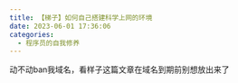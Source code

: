 ```yaml
---
title: 【梯子】如何自己搭建科学上网的环境
date: 2023-06-01 17:36:06
categories:
  - 程序员的自我修养
---
```



动不动ban我域名，看样子这篇文章在域名到期前别想放出来了

<!--

使用服务商提供的梯子，访问chatgpt时经常会报

> too many requests in 1 hour

由于服务商提供的节点多数是共享的，一个节点可能有n个人同时使用。那么chatgpt会针对这个节点的整体访问次数进行检测并限制。

原先还好些，连续提问没什么问题。最近只要提问一两次就提示访问次数过多了。所以才想着自己购买服务器搭建一个私人专属的vpn。阿里云的轻量服务器一台一个月只要二十多块钱。所以今天就买了台搭建。

速度飞快！真的飞快。二十来块钱就能办到了。不比花几十上百买一个和nnnnn个人共享的节点香么？

## 一、购买服务器

1. 访问[阿里云官网](https://account.aliyun.com/login/login.htm)，并登录/注册，可以使用支付宝账号。

2. 登录后，点击搜索按钮，输入“轻量”，选择轻量应用服务器，点击进入。

![](../images/image-20230601174936839.png)

![](../images/image-20230601175000006.png)

3. 点击购买，进入购买页面，按下图配置

![](../images/image-20230601175901947.png)

![](../images/image-20230601175941578.png)

## 二、配置域名给服务器

支付完毕后，回到首页，然后点击访问[控制台](https://swas.console.aliyun.com/servers#/servers)

![](/images/image-20230601180146737.png)

然后，点击该服务器进入你的服务器的控制台，并复制公网ip，之后要使用。

![](/images/image-20230602103125381.png)

上方搜索“云解析dns”点击进入

![](/images/image-20230601181352576.png)

在你的域名列表点击“解析设置”

![](/images/image-20230601181524781.png)

点击添加记录

![](/images/image-20230601181615869.png)

填写域名前缀，并将之前复制的公网ip粘贴进这里，点击确定。

![](/images/image-20230601181950203.png)

回到该服务器的控制台的首页，点击重置密码，进行密码重置。完成后重启服务器

![](/images/image-20230602103630203.png)

## 三、连接服务器

以mac电脑为例：

1. 打开终端，在顶部菜单栏点击 shell - 新建远程连接
   ![](/images/image-20230602104631701.png)
   
4. 在命令行中输入你的密码，登录成功。

   ![](/images/image-20230602104704928.png)

![](/images/image-20230602104751024.png)

如果你是windows电脑，可以使用一些第三方集成的终端（如PowerShell等），或者直接使用ssh命令进行连接。

## 四、安装与配置运行环境

在该终端中做如下操作

1. 开启防火墙，完成后重启服务器

```bash
iptables -P INPUT ACCEPT 
iptables -P FORWARD ACCEPT 
iptables -P OUTPUT ACCEPT 
iptables -F apt-get purge netfilter-persistent
```

2. 申请SSL证书

```bash
apt update -y       # Debian/Ubuntu 命令 
apt install -y curl   # Debian/Ubuntu 命令 
apt install -y socat  # Debian/Ubuntu 命令 
```
或者
```bash
yum update -y        #CentOS 命令 
yum install -y curl    #CentOS 命令 
yum install -y socat   #CentOS 命令 
curl https://get.acme.sh | sh ~/.acme.sh/acme.sh --register-account -m example@xx.com（example@xx.com替换成自己的邮箱）
```

3. 开始申请证书

```bash
~/.acme.sh/acme.sh --issue -d www.bbdcsg.love --standalone   #将www.bbdcsg.love替换成自己解析好的域名
```

4. 安装证书

```bash
~/.acme.sh/acme.sh --installcert -d www.bbdcsg.love --key-file /root/private.key --fullchain-file /root/cert.crt    #www.bbdcsg.love替换成自己解析好的域名
```

- 此时，在root目录下可看到证书公钥`/root/cert.crt`及验证文件`/root/private.key`

  ![](/images/image-20230602144942812.png)

5. 安装X-UI面板，并通过终端的界面，设置用户名、密码、端口等等。

```bash
bash <(curl -Ls https://raw.githubusercontent.com/vaxilu/x-ui/master/install.sh)
```

使用方法是输入x-ui，然后输入对应的命令，根据命令提示进行设置，这里就不操作了。

![](/images/image-20230602112659353.png)


## 五、在浏览器中访问X-UI面板

在浏览器中输入`ip:端口号`或者`域名:端口号`访问链接

如，我配置的域名为`www.abc.com`，配置的端口为1111，那么就是www.abc.com:1111

输入你设置的用户名、密码，登录成功后，点击“+”，并确认。

点击 “入站列表 - 详细信息 - 查看”，点击“复制链接”

![](/images/image-20230602111206014.png)

![](/images/image-20230602111309441.png)





## 六、安装基于v2ray核心的GUI工具

下载链接：[点击这里](https://v2xtls.org/v2ray-mac%E5%AE%A2%E6%88%B7%E7%AB%AF%E4%B8%8B%E8%BD%BD/)

几个工具功能都差不多，是我实测都比较好用的工具。配置方法也都差不多。

这里我下的是V2rayU

![](/images/image-20230602110105457.png)

下载完成后安装，安装完成后，在顶部会出现一个小图标

![](/images/image-20230602110240046.png)

点击它，点击“从粘贴板导入”

![](/images/image-20230602111402327.png)

然后，在服务器列表中就会出现，点击选中它，表示我们用这个服务器进行代理。

![](/images/image-20230602111721165.png)

点击Turn v2ray-core on，即可开启代理。

![](/images/image-20230602111823919.png)

最后，选择路由设置 - 路由模式 - 绕过大陆和局域网 即可。

![](/images/image-20230602112123713.png)

然后就可以访问外站了，速度飞快，但是不可以干坏事。

![](/images/image-20230602112227127.png)

-->